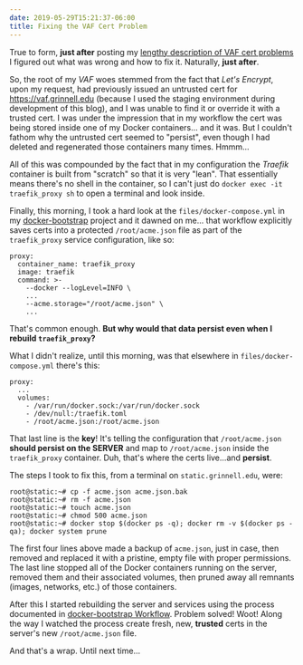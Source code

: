 ```yaml
---
date: 2019-05-29T15:21:37-06:00
title: Fixing the VAF Cert Problem
---
```


True to form, **just after** posting my [lengthy description of VAF cert problems](https://static.grinnell.edu/blogs/McFateM/posts/015-working-with-lets-encrypt) I figured out what was wrong and how to fix it.  Naturally, **just after**.

So, the root of my _VAF_ woes stemmed from the fact that _Let's Encrypt_, upon my request, had previously issued an untrusted cert for https://vaf.grinnell.edu (because I used the staging environment during development of this blog), and I was unable to find it or override it with a trusted cert.  I was under the impression that in my workflow the cert was being stored inside one of my Docker containers... and it was.  But I couldn't fathom why the untrusted cert seemed to "persist", even though I had deleted and regenerated those containers many times. Hmmm...

All of this was compounded by the fact that in my configuration the _Traefik_ container is built from "scratch" so that it is very "lean".  That essentially means there's no shell in the container, so I can't just do `docker exec -it traefik_proxy sh` to open a terminal and look inside.

Finally, this morning, I took a hard look at the `files/docker-compose.yml` in my [docker-bootstrap](https://github.com/McFateM/docker-bootstrap) project and it dawned on me... that workflow explicitly saves certs into a protected `/root/acme.json` file as part of the `traefik_proxy` service configuration, like so:

```
proxy:
  container_name: traefik_proxy
  image: traefik
  command: >-
    --docker --logLevel=INFO \
    ...
    --acme.storage="/root/acme.json" \
    ...
```

That's common enough.  **But why would that data persist even when I rebuild `traefik_proxy`?**   

What I didn't realize, until this morning, was that elsewhere in `files/docker-compose.yml` there's this:

```
proxy:
  ...
  volumes:
    - /var/run/docker.sock:/var/run/docker.sock
    - /dev/null:/traefik.toml
    - /root/acme.json:/root/acme.json   
```

That last line is the **key**!  It's telling the configuration that `/root/acme.json` **should persist on the SERVER** and map to `/root/acme.json` inside the `traefik_proxy` container.  Duh, that's where the certs live...and **persist**.

The steps I took to fix this, from a terminal on `static.grinnell.edu`, were:

```
root@static:~# cp -f acme.json acme.json.bak
root@static:~# rm -f acme.json
root@static:~# touch acme.json
root@static:~# chmod 500 acme.json
root@static:~# docker stop $(docker ps -q); docker rm -v $(docker ps -qa); docker system prune
```

The first four lines above made a backup of `acme.json`, just in case, then removed and replaced it with a pristine, empty file with proper permissions.  The last line stopped all of the Docker containers running on the server, removed them and their associated volumes, then pruned away all remnants (images, networks, etc.) of those containers.

After this I started rebuilding the server and services using the process documented in [docker-bootstrap Workflow](https://static.grinnell.edu/blogs/McFateM/posts/008-docker-bootstrap-workflow).  Problem solved!  Woot!  Along the way I watched the process create fresh, new, **trusted** certs in the server's new `/root/acme.json` file.

And that's a wrap.  Until next time...
